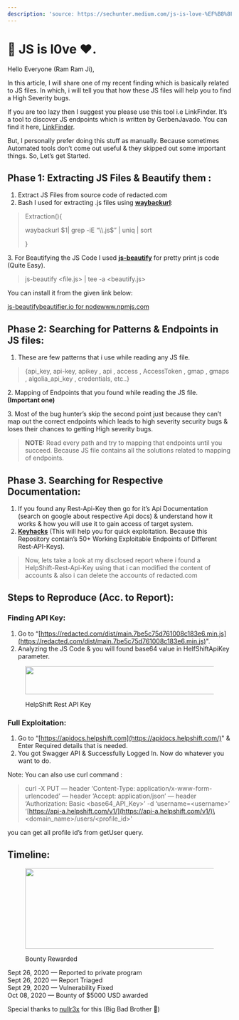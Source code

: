 ```yaml
---
description: 'source: https://sechunter.medium.com/js-is-love-%EF%B8%8F-ca393a4849e9'
---
```


# 🔎 JS is l0ve ❤️.

Hello Everyone (Ram Ram Ji),

In this article, I will share one of my recent finding which is basically related to JS files. In which, i will tell you that how these JS files will help you to find a High Severity bugs.

If you are too lazy then I suggest you please use this tool i.e LinkFinder. It’s a tool to discover JS endpoints which is written by GerbenJavado. You can find it here, [LinkFinder](https://github.com/GerbenJavado/LinkFinder).

But, I personally prefer doing this stuff as manually. Because sometimes Automated tools don’t come out useful & they skipped out some important things. So, Let’s get Started.

## Phase 1: Extracting JS Files & Beautify them : <a href="#116b" id="116b"></a>

1. Extract JS Files from source code of redacted.com
2. Bash I used for extracting .js files using [**waybackurl**](https://github.com/tomnomnom/waybackurls):

> Extraction(){
>
> waybackurl $1| grep -iE “\\.js$” | uniq | sort
>
> }

3\. For Beautifying the JS Code I used [**js-beautify**](https://www.npmjs.com/package/js-beautify) for pretty print js code (Quite Easy).

> js-beautify \<file.js> | tee -a \<beautify.js>

You can install it from the given link below:

[js-beautifybeautifier.io for nodewww.npmjs.com](https://www.npmjs.com/package/js-beautify?source=post\_page-----ca393a4849e9--------------------------------)

## Phase 2: Searching for Patterns & Endpoints in JS files: <a href="#bd70" id="bd70"></a>

1. These are few patterns that i use while reading any JS file.

> {api\_key, api-key, apikey , api , access , AccessToken , gmap , gmaps , algolia\_api\_key , credentials, etc..}

2\. Mapping of Endpoints that you found while reading the JS file. **(Important one)**

3\. Most of the bug hunter’s skip the second point just because they can’t map out the correct endpoints which leads to high severity security bugs & loses their chances to getting High severity bugs.

> **NOTE:** Read every path and try to mapping that endpoints until you succeed. Because JS file contains all the solutions related to mapping of endpoints.

## Phase 3. Searching for Respective Documentation: <a href="#be7f" id="be7f"></a>

1. If you found any Rest-Api-Key then go for it’s Api Documentation (search on google about respective Api docs) & understand how it works & how you will use it to gain access of target system.
2. [**Keyhacks**](https://github.com/streaak/keyhacks) (This will help you for quick exploitation. Because this Repository contain’s 50+ Working Exploitable Endpoints of Different Rest-API-Keys).

> Now, lets take a look at my disclosed report where i found a HelpShift-Rest-Api-Key using that i can modified the content of accounts & also i can delete the accounts of redacted.com

## Steps to Reproduce (Acc. to Report): <a href="#91cd" id="91cd"></a>

### Finding API Key: <a href="#429c" id="429c"></a>

1. Go to “[https://redacted.com/dist/main.7be5c75d761008c183e6.min.js](https://redacted.com/dist/main.7be5c75d761008c183e6.min.js)".
2. Analyzing the JS Code & you will found base64 value in HelfShiftApiKey parameter.

<figure><img src="https://miro.medium.com/v2/resize:fit:875/1*tdmtjQJW4kqcepfl-cd0OA.png" alt="" height="63" width="700"><figcaption><p>HelpShift Rest API Key</p></figcaption></figure>

### Full Exploitation: <a href="#ab58" id="ab58"></a>

1. Go to “[https://apidocs.helpshift.com](https://apidocs.helpshift.com/)" & Enter Required details that is needed.
2. You got Swagger API & Successfully Logged In. Now do whatever you want to do.

Note: You can also use curl command :

> curl -X PUT — header ‘Content-Type: application/x-www-form-urlencoded’ — header ‘Accept: application/json’ — header ‘Authorization: Basic \<base64\_API\_Key>’ -d ‘username=\<username>’ ‘[https://api-a.helpshift.com/v1/](https://api-a.helpshift.com/v1/)\<domain\_name>/users/\<profile\_id>'

you can get all profile id’s from getUser query.

## Timeline: <a href="#82f2" id="82f2"></a>

<figure><img src="https://miro.medium.com/v2/resize:fit:875/1*teRF1ZmnCAq5ESsE6qqCsw.png" alt="" height="181" width="700"><figcaption><p>Bounty Rewarded</p></figcaption></figure>

Sept 26, 2020 — Reported to private program\
Sept 26, 2020 — Report Triaged\
Sept 29, 2020 — Vulnerability Fixed\
Oct 08, 2020 — Bounty of $5000 USD awarded

Special thanks to [nullr3x](https://twitter.com/nullr3x) for this (Big Bad Brother 🤑)
